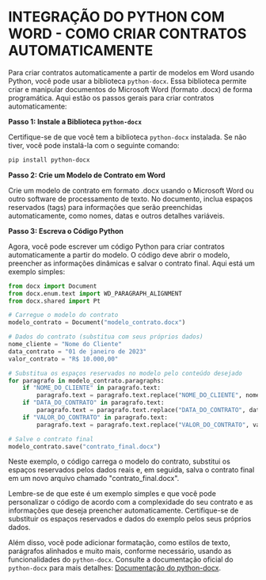 # INTEGRAÇÃO DO PYTHON COM WORD - COMO CRIAR CONTRATOS AUTOMATICAMENTE
Para criar contratos automaticamente a partir de modelos em Word usando Python, você pode usar a biblioteca `python-docx`. Essa biblioteca permite criar e manipular documentos do Microsoft Word (formato .docx) de forma programática. Aqui estão os passos gerais para criar contratos automaticamente:

**Passo 1: Instale a Biblioteca `python-docx`**

Certifique-se de que você tem a biblioteca `python-docx` instalada. Se não tiver, você pode instalá-la com o seguinte comando:

```bash
pip install python-docx
```

**Passo 2: Crie um Modelo de Contrato em Word**

Crie um modelo de contrato em formato .docx usando o Microsoft Word ou outro software de processamento de texto. No documento, inclua espaços reservados (tags) para informações que serão preenchidas automaticamente, como nomes, datas e outros detalhes variáveis.

**Passo 3: Escreva o Código Python**

Agora, você pode escrever um código Python para criar contratos automaticamente a partir do modelo. O código deve abrir o modelo, preencher as informações dinâmicas e salvar o contrato final. Aqui está um exemplo simples:

```python
from docx import Document
from docx.enum.text import WD_PARAGRAPH_ALIGNMENT
from docx.shared import Pt

# Carregue o modelo do contrato
modelo_contrato = Document("modelo_contrato.docx")

# Dados do contrato (substitua com seus próprios dados)
nome_cliente = "Nome do Cliente"
data_contrato = "01 de janeiro de 2023"
valor_contrato = "R$ 10.000,00"

# Substitua os espaços reservados no modelo pelo conteúdo desejado
for paragrafo in modelo_contrato.paragraphs:
    if "NOME_DO_CLIENTE" in paragrafo.text:
        paragrafo.text = paragrafo.text.replace("NOME_DO_CLIENTE", nome_cliente)
    if "DATA_DO_CONTRATO" in paragrafo.text:
        paragrafo.text = paragrafo.text.replace("DATA_DO_CONTRATO", data_contrato)
    if "VALOR_DO_CONTRATO" in paragrafo.text:
        paragrafo.text = paragrafo.text.replace("VALOR_DO_CONTRATO", valor_contrato)

# Salve o contrato final
modelo_contrato.save("contrato_final.docx")
```

Neste exemplo, o código carrega o modelo do contrato, substitui os espaços reservados pelos dados reais e, em seguida, salva o contrato final em um novo arquivo chamado "contrato_final.docx".

Lembre-se de que este é um exemplo simples e que você pode personalizar o código de acordo com a complexidade do seu contrato e as informações que deseja preencher automaticamente. Certifique-se de substituir os espaços reservados e dados do exemplo pelos seus próprios dados.

Além disso, você pode adicionar formatação, como estilos de texto, parágrafos alinhados e muito mais, conforme necessário, usando as funcionalidades do `python-docx`. Consulte a documentação oficial do `python-docx` para mais detalhes: [Documentação do python-docx](https://python-docx.readthedocs.io/en/latest/).